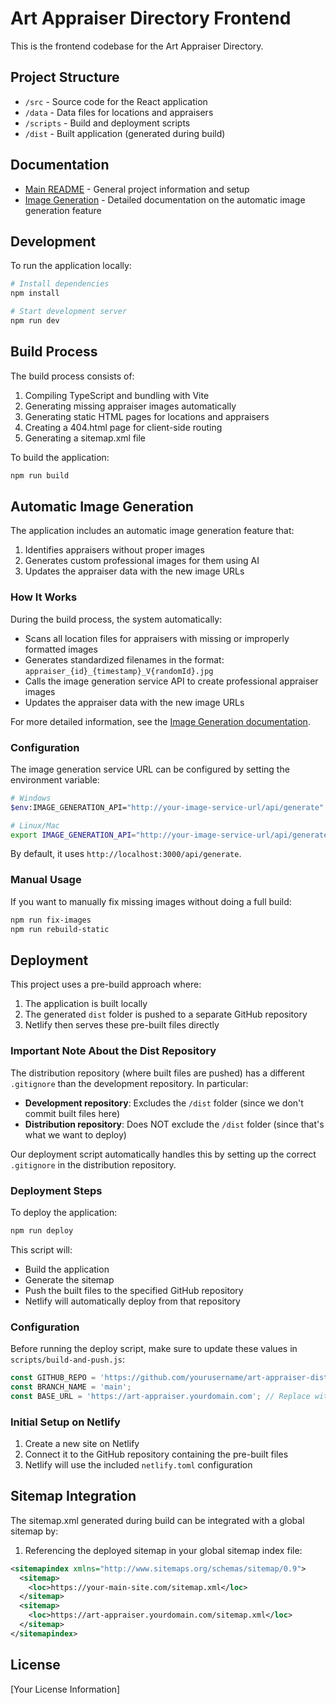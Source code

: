 # Art Appraiser Directory Frontend

This is the frontend codebase for the Art Appraiser Directory.

## Project Structure

- `/src` - Source code for the React application
- `/data` - Data files for locations and appraisers
- `/scripts` - Build and deployment scripts
- `/dist` - Built application (generated during build)

## Documentation

- [Main README](README.md) - General project information and setup
- [Image Generation](IMAGE_GENERATION.md) - Detailed documentation on the automatic image generation feature

## Development

To run the application locally:

```bash
# Install dependencies
npm install

# Start development server
npm run dev
```

## Build Process

The build process consists of:

1. Compiling TypeScript and bundling with Vite
2. Generating missing appraiser images automatically
3. Generating static HTML pages for locations and appraisers
4. Creating a 404.html page for client-side routing
5. Generating a sitemap.xml file

To build the application:

```bash
npm run build
```

## Automatic Image Generation

The application includes an automatic image generation feature that:

1. Identifies appraisers without proper images
2. Generates custom professional images for them using AI
3. Updates the appraiser data with the new image URLs

### How It Works

During the build process, the system automatically:
- Scans all location files for appraisers with missing or improperly formatted images
- Generates standardized filenames in the format: `appraiser_{id}_{timestamp}_V{randomId}.jpg`
- Calls the image generation service API to create professional appraiser images
- Updates the appraiser data with the new image URLs

For more detailed information, see the [Image Generation documentation](IMAGE_GENERATION.md).

### Configuration

The image generation service URL can be configured by setting the environment variable:

```bash
# Windows
$env:IMAGE_GENERATION_API="http://your-image-service-url/api/generate"

# Linux/Mac
export IMAGE_GENERATION_API="http://your-image-service-url/api/generate"
```

By default, it uses `http://localhost:3000/api/generate`.

### Manual Usage

If you want to manually fix missing images without doing a full build:

```bash
npm run fix-images
npm run rebuild-static
```

## Deployment

This project uses a pre-build approach where:

1. The application is built locally
2. The generated `dist` folder is pushed to a separate GitHub repository
3. Netlify then serves these pre-built files directly

### Important Note About the Dist Repository

The distribution repository (where built files are pushed) has a different `.gitignore` than the development repository. In particular:

- **Development repository**: Excludes the `/dist` folder (since we don't commit built files here)
- **Distribution repository**: Does NOT exclude the `/dist` folder (since that's what we want to deploy)

Our deployment script automatically handles this by setting up the correct `.gitignore` in the distribution repository.

### Deployment Steps

To deploy the application:

```bash
npm run deploy
```

This script will:
- Build the application
- Generate the sitemap
- Push the built files to the specified GitHub repository
- Netlify will automatically deploy from that repository

### Configuration

Before running the deploy script, make sure to update these values in `scripts/build-and-push.js`:

```javascript
const GITHUB_REPO = 'https://github.com/yourusername/art-appraiser-dist.git'; // Replace with your repo
const BRANCH_NAME = 'main';
const BASE_URL = 'https://art-appraiser.yourdomain.com'; // Replace with your domain
```

### Initial Setup on Netlify

1. Create a new site on Netlify
2. Connect it to the GitHub repository containing the pre-built files
3. Netlify will use the included `netlify.toml` configuration

## Sitemap Integration

The sitemap.xml generated during build can be integrated with a global sitemap by:

1. Referencing the deployed sitemap in your global sitemap index file:

```xml
<sitemapindex xmlns="http://www.sitemaps.org/schemas/sitemap/0.9">
  <sitemap>
    <loc>https://your-main-site.com/sitemap.xml</loc>
  </sitemap>
  <sitemap>
    <loc>https://art-appraiser.yourdomain.com/sitemap.xml</loc>
  </sitemap>
</sitemapindex>
```

## License

[Your License Information]